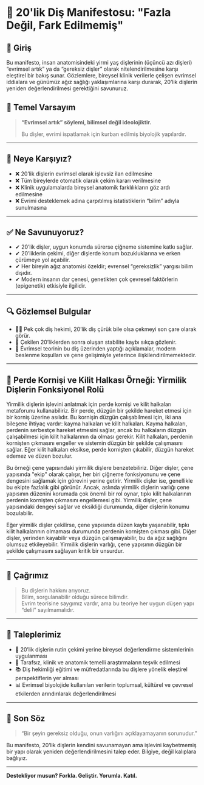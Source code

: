 # 🦷 20'lik Diş Manifestosu: "Fazla Değil, Fark Edilmemiş"

## 📌 Giriş

Bu manifesto, insan anatomisindeki yirmi yaş dişlerinin (üçüncü azı dişleri) “evrimsel artık” ya da “gereksiz dişler” olarak nitelendirilmesine karşı eleştirel bir bakış sunar. Gözlemlere, bireysel klinik verilerle çelişen evrimsel iddialara ve günümüz ağız sağlığı yaklaşımlarına karşı durarak, 20’lik dişlerin yeniden değerlendirilmesi gerektiğini savunuruz.

## 🧠 Temel Varsayım

> **“Evrimsel artık” söylemi, bilimsel değil ideolojiktir.**
>
> Bu dişler, evrimi ispatlamak için kurban edilmiş biyolojik yapılardır.

---

## 🎯 Neye Karşıyız?

- ❌ 20’lik dişlerin evrimsel olarak işlevsiz ilan edilmesine  
- ❌ Tüm bireylerde otomatik olarak çekim kararı verilmesine  
- ❌ Klinik uygulamalarda bireysel anatomik farklılıkların göz ardı edilmesine  
- ❌ Evrimi desteklemek adına çarpıtılmış istatistiklerin “bilim” adıyla sunulmasına  

---

## ✅ Ne Savunuyoruz?

- ✔ 20’lik dişler, uygun konumda sürerse çiğneme sistemine katkı sağlar.  
- ✔ 20’liklerin çekimi, diğer dişlerde konum bozukluklarına ve erken çürümeye yol açabilir.  
- ✔ Her bireyin ağız anatomisi özeldir; evrensel “gereksizlik” yargısı bilim dışıdır.  
- ✔ Modern insanın dar çenesi, genetikten çok çevresel faktörlerin (epigenetik) etkisiyle ilgilidir.  

---

## 🔍 Gözlemsel Bulgular

- 👨‍⚕️ Pek çok diş hekimi, 20’lik diş çürük bile olsa çekmeyi son çare olarak görür.  
- 🔄 Çekilen 20’liklerden sonra oluşan stabilite kaybı sıkça gözlenir.  
- 🧬 Evrimsel teorinin bu diş üzerinden yaptığı açıklamalar, modern beslenme koşulları ve çene gelişimiyle yeterince ilişkilendirilmemektedir.

---

## 🎯 **Perde Kornişi ve Kilit Halkası Örneği**: Yirmilik Dişlerin Fonksiyonel Rolü

Yirmilik dişlerin işlevini anlatmak için perde kornişi ve kilit halkaları metaforunu kullanabiliriz. Bir perde, düzgün bir şekilde hareket etmesi için bir korniş üzerine asılıdır. Bu kornişin düzgün çalışabilmesi için, iki ana bileşene ihtiyaç vardır: kayma halkaları ve kilit halkaları. Kayma halkaları, perdenin serbestçe hareket etmesini sağlar, ancak bu halkaların düzgün çalışabilmesi için kilit halkalarının da olması gerekir. Kilit halkaları, perdenin kornişten çıkmasını engeller ve sistemin düzgün bir şekilde çalışmasını sağlar. Eğer kilit halkaları eksikse, perde kornişten çıkabilir, düzgün hareket edemez ve düzen bozulur.

Bu örneği çene yapısındaki yirmilik dişlere benzetebiliriz. Diğer dişler, çene yapısında "ekip" olarak çalışır, her biri çiğneme fonksiyonunu ve çene dengesini sağlamak için görevini yerine getirir. Yirmilik dişler ise, genellikle bu ekipte fazlalık gibi görünür. Ancak, aslında yirmilik dişlerin varlığı çene yapısının düzenini korumada çok önemli bir rol oynar, tıpkı kilit halkalarının perdenin kornişten çıkmasını engellemesi gibi. Yirmilik dişler, çene yapısındaki dengeyi sağlar ve eksikliği durumunda, diğer dişlerin konumu bozulabilir.

Eğer yirmilik dişler çekilirse, çene yapısında düzen kaybı yaşanabilir, tıpkı kilit halkalarının olmaması durumunda perdenin kornişten çıkması gibi. Diğer dişler, yerinden kayabilir veya düzgün çalışmayabilir, bu da ağız sağlığını olumsuz etkileyebilir. Yirmilik dişlerin varlığı, çene yapısının düzgün bir şekilde çalışmasını sağlayan kritik bir unsurdur.

---

## 📢 Çağrımız

> Bu dişlerin hakkını arıyoruz.  
> Bilim, sorgulanabilir olduğu sürece bilimdir.  
> Evrim teorisine saygımız vardır, ama bu teoriye her uygun düşen yapı “delil” sayılmamalıdır.

---

## 🧾 Taleplerimiz

- 🦷 20’lik dişlerin rutin çekimi yerine bireysel değerlendirme sistemlerinin uygulanması  
- 🧪 Tarafsız, klinik ve anatomik temelli araştırmaların teşvik edilmesi  
- 📚 Diş hekimliği eğitimi ve müfredatlarında bu dişlere yönelik eleştirel perspektiflerin yer alması  
- 📊 Evrimsel biyolojide kullanılan verilerin toplumsal, kültürel ve çevresel etkilerden arındırılarak değerlendirilmesi  

---

## 📎 Son Söz

> “Bir şeyin gereksiz olduğu, onun varlığını açıklayamayanın sorunudur.”

Bu manifesto, 20’lik dişlerin kendini savunamayan ama işlevini kaybetmemiş bir yapı olarak yeniden değerlendirilmesini talep eder. Bilgiye, değil kalıplara bağlıyız.

---

**Destekliyor musun? Forkla. Geliştir. Yorumla. Katıl.**
